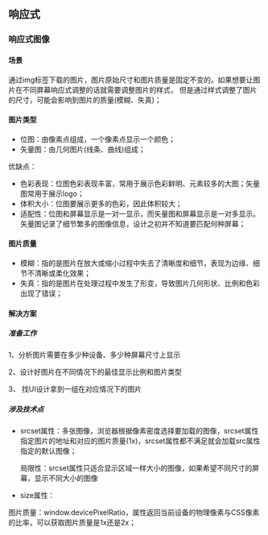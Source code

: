 ## 响应式
### 响应式图像
#### 场景
通过img标签下载的图片，图片原始尺寸和图片质量是固定不变的。如果想要让图片在不同屏幕响应式调整的话就需要调整图片的样式，
但是通过样式调整了图片的尺寸，可能会影响到图片的质量(模糊、失真)；

#### 图片类型
- 位图：由像素点组成，一个像素点显示一个颜色；
- 矢量图：由几何图片(线条、曲线)组成；

优缺点：
- 色彩表现：位图色彩表现丰富，常用于展示色彩鲜明、元素较多的大图；矢量图常用于展示logo；
- 体积大小：位图要展示更多的色彩，因此体积较大；
- 适配性：位图和屏幕显示是一对一显示，而矢量图和屏幕显示是一对多显示。矢量图记录了细节繁多的图像信息，设计之初并不知道要匹配何种屏幕；

#### 图片质量
- 模糊：指的是图片在放大或缩小过程中失去了清晰度和细节，表现为边缘、细节不清晰或柔化效果；
- 失真：指的是图片在处理过程中发生了形变，导致图片几何形状、比例和色彩出现了错误；

#### 解决方案
##### 准备工作
1、分析图片需要在多少种设备、多少种屏幕尺寸上显示

2、设计好图片在不同情况下的最佳显示比例和图片类型

3、 找UI设计拿到一组在对应情况下的图片

##### 涉及技术点
- srcset属性：多张图像，浏览器根据像素密度选择要加载的图像，srcset属性指定图片的地址和对应的图片质量(1x)，srcset属性都不满足就会加载src属性指定的默认图像；

    
    局限性：srcset属性只适合显示区域一样大小的图像，如果希望不同尺寸的屏幕，显示不同大小的图像

- size属性：

图片质量：window.devicePixelRatio，属性返回当前设备的物理像素与CSS像素的比率，可以获取图片质量是1x还是2x；
